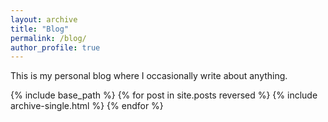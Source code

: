 ```yaml
---
layout: archive
title: "Blog"
permalink: /blog/
author_profile: true
---
```


This is my personal blog where I occasionally write about anything.

{% include base_path %}
{% for post in site.posts reversed %}
  {% include archive-single.html %}
{% endfor %}
